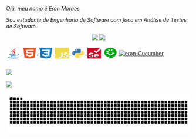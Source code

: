 *Olá, meu nome é Eron Moraes*

*Sou estudante de Engenharia de Software com foco em Análise de Testes de Software.*

<div align="center">
  <a href="https://github.com/eron-moraes">
  <img height="180em" src="https://github-readme-stats.vercel.app/api?username=eron-moraes&show_icons=true&theme=dracula&include_all_commits=true&count_private=true"/>
  <img height="180em" src="https://github-readme-stats.vercel.app/api/top-langs/?username=eron-moraes&layout=compact&langs_count=7&theme=dracula"/>
</div>

<div style="display: inline_block"><br>
  <img align="center" alt="eron-Java" height="30" width="40" src="https://raw.githubusercontent.com/devicons/devicon/master/icons/java/java-original.svg">
  <img align="center" alt="eron-HTML" height="30" width="40" src="https://raw.githubusercontent.com/devicons/devicon/master/icons/html5/html5-original.svg">
  <img align="center" alt="eron-CSS" height="30" width="40" src="https://raw.githubusercontent.com/devicons/devicon/master/icons/css3/css3-original.svg">
  <img align="center" alt="eron-Js" height="30" width="40" src="https://raw.githubusercontent.com/devicons/devicon/master/icons/javascript/javascript-plain.svg">
  <img align="center" alt="eron-Python" height="30" width="40" src="https://github.com/devicons/devicon/blob/master/icons/python/python-original.svg">
  <img align="center" alt="eron-Selenium" height="30" width="40" src="https://github.com/devicons/devicon/blob/master/icons/selenium/selenium-original.svg">
  <img align="center" alt="eron-Cucumber" height="30" width="40" src="https://github.com/devicons/devicon/blob/master/icons/cucumber/cucumber-plain.svg">
  
  <img align="center" alt="eron-Cucumber" height="30" width="40" src=![cypress-svgrepo-com](https://github.com/eron-moraes/eron-moraes/assets/110741158/d05f3a84-04ea-490a-ba36-cfa7463f4516)>


</div>

##

<div> 
  
  <a href="https://instagram.com/eron_moraes7" target="_blank"><img src="https://img.shields.io/badge/-Instagram-%23E4405F?style=for-the-badge&logo=instagram&logoColor=white" target="_blank"></a>
 	
  <a href="https://www.linkedin.com/in/eronmoraes7/" target="_blank"><img src="https://img.shields.io/badge/-LinkedIn-%230077B5?style=for-the-badge&logo=linkedin&logoColor=white" target="_blank"></a> 
  
  ![snake gif](https://github.com/eron-moraes/eron-moraes/blob/output/github-contribution-grid-snake.svg)
  

